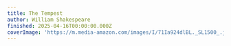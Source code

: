 ```yaml
---
title: The Tempest
author: William Shakespeare
finished: 2025-04-16T00:00:00.000Z
coverImage: 'https://m.media-amazon.com/images/I/71Ia924dlBL._SL1500_.jpg'
---
```


